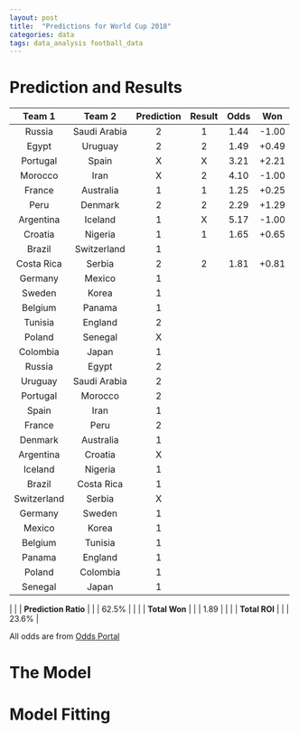 ```yaml
---
layout: post
title:  "Predictions for World Cup 2018"
categories: data
tags: data_analysis football_data   
---
```

# Prediction and Results 

| Team 1         | Team 2    | Prediction  | Result  | Odds | Won |
|:-------------:|:----------:|:-----------:|:-------:|:----:|:---:|
| Russia      | Saudi Arabia | 2 | 1 | 1.44 | -1.00 |
| Egypt       | Uruguay      | 2 | 2 | 1.49 | +0.49 |
| Portugal    | Spain        | X | X | 3.21 | +2.21 |
| Morocco     | Iran         | X | 2 | 4.10 | -1.00 | 
| France      | Australia    | 1 | 1 | 1.25 | +0.25 | 
| Peru        | Denmark      | 2 | 2 | 2.29 | +1.29 |
| Argentina   | Iceland      | 1 | X | 5.17 | -1.00 |
| Croatia     | Nigeria      | 1 | 1 | 1.65 | +0.65 |
| Brazil      | Switzerland  | 1 |   |
| Costa Rica  | Serbia       | 2 | 2 | 1.81 | +0.81 | 
| Germany     | Mexico       | 1 |   |
| Sweden      | Korea        | 1 |   |
| Belgium     | Panama       | 1 |   |
| Tunisia     | England      | 2 |   |
| Poland      | Senegal      | X |   |
| Colombia    | Japan        | 1 |   |
| Russia      | Egypt        | 2 |   |
| Uruguay     | Saudi Arabia | 2 |   |
| Portugal    | Morocco      | 2 |   |
| Spain       | Iran         | 1 |   |
| France      | Peru         | 2 |   |
| Denmark     | Australia    | 1 |   |
| Argentina   | Croatia      | X |   |
| Iceland     | Nigeria      | 1 |   |
| Brazil      | Costa Rica   | 1 |   |
| Switzerland | Serbia       | X |   |
| Germany     | Sweden       | 1 |   |
| Mexico      | Korea        | 1 |   |
| Belgium     | Tunisia      | 1 |   |
| Panama      | England      | 1 |   |
| Poland      | Colombia     | 1 |   |
| Senegal     | Japan        | 1 |   |

|             |              | **Prediction Ratio** | | | 62.5% |
|             |              | **Total Won** | | | 1.89 |
|             |              | **Total ROI** | | | 23.6% |



All odds are from [Odds Portal][oddsportal]

# The Model 

# Model Fitting


[oddsportal]: http://www.oddsportal.com/soccer/world/world-cup-2018/results/
